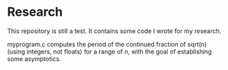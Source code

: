 # Research
This repository is still a test. It contains some code I wrote for my research.

myprogram.c computes the period of the continued fraction of sqrt(n) (using integers, not floats) for a range of n, with the goal of establishing some asymptotics.
